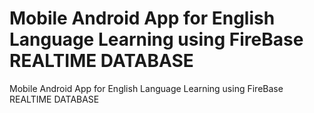 # Mobile Android App for English Language Learning using FireBase REALTIME DATABASE
 Mobile Android App for English Language Learning using FireBase REALTIME DATABASE
